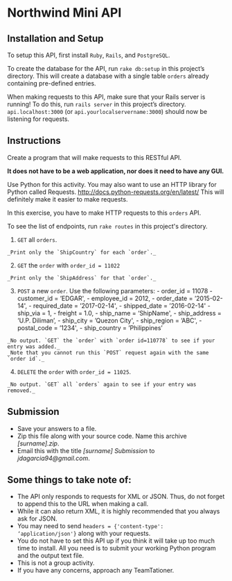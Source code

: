 # Northwind Mini API

## Installation and Setup
To setup this API, first install `Ruby`, `Rails`, and `PostgreSQL`.

To create the database for the API, run `rake db:setup` in this project’s directory. This will create a database with a single table `orders` already containing pre-defined entries.

When making requests to this API, make sure that your Rails server is running!
To do this, run `rails server` in this project’s directory. 
`api.localhost:3000` (or `api.yourlocalservername:3000`) should now be listening for requests.


## Instructions
Create a program that will make requests to this RESTful API.

__It does not have to be a web application, nor does it need to have any GUI.__

Use Python for this activity. You may also want to use an HTTP library for Python called Requests. http://docs.python-requests.org/en/latest/ This will definitely make it easier to make requests.


In this exercise, you have to make HTTP requests to this `orders` API.

To see the list of endpoints, run `rake routes` in this project's directory.

1.   `GET` all `orders`.

	_Print only the `ShipCountry` for each `order`._

2.   `GET` the `order` with `order_id = 11022`

	_Print only the `ShipAddress` for that `order`._

3.   `POST` a new `order`. Use the following parameters:
	- order_id = 11078
	- customer_id = ’EDGAR', 
	- employee_id = 2012, 
	- order_date = ’2015-02-14', 
	- required_date = ’2017-02-14', 
	- shipped_date = ’2016-02-14'
	- ship_via = 1,
	- freight = 1.0,
	- ship_name = ‘ShipName',
	- ship_address = ’U.P. Diliman’, 
	- ship_city = ’Quezon City', 
	- ship_region = ’ABC', 
	- postal_code = ’1234', 
	- ship_country = ’Philippines’

	_No output. `GET` the `order` with `order id=110778` to see if your entry was added._
	_Note that you cannot run this `POST` request again with the same `order id`._

4.   `DELETE` the `order` with `order_id = 11025`.

	_No output. `GET` all `orders` again to see if your entry was removed._


## Submission
- Save your answers to a file. 
- Zip this file along with your source code. Name this archive _[surname].zip_.
- Email this with the title _[surname] Submission_ to _jdagarcia94@gmail.com_. 


## Some things to take note of:
* The API only responds to requests for XML or JSON. Thus, do not forget to append this to the URL when making a call. 
* While it can also return XML, it is highly recommended that you always ask for JSON.
* You may need to send ```headers = {'content-type': ‘application/json'}``` along with your requests.
* You do not have to set this API up if you think it will take up too much time to install. All you need is to submit your working Python program and the output text file. 
* This is not a group activity.
* If you have any concerns, approach any TeamTationer.
